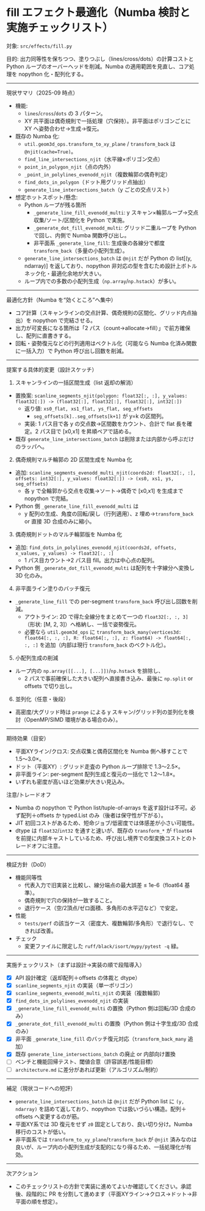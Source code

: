 # fill エフェクト最適化（Numba 検討と実施チェックリスト）

対象: `src/effects/fill.py`

目的: 出力同等性を保ちつつ、塗りつぶし（lines/cross/dots）の計算コストと Python ループのオーバーヘッドを削減。Numba の適用範囲を見直し、コア処理を nopython 化・配列化する。

---

現状サマリ（2025-09 時点）
- 機能:
  - `lines`/`cross`/`dots` の 3 パターン。
  - XY 共平面は偶奇規則で一括処理（穴保持）。非平面はポリゴンごとに XY へ姿勢合わせ→生成→復元。
- 既存の Numba 化:
  - `util.geom3d_ops.transform_to_xy_plane` / `transform_back` は `@njit(cache=True)`。
  - `find_line_intersections_njit`（水平線×ポリゴン交点）
  - `point_in_polygon_njit`（点の内外）
  - `_point_in_polylines_evenodd_njit`（複数輪郭の偶奇判定）
  - `find_dots_in_polygon`（ドット用グリッド点抽出）
  - `generate_line_intersections_batch`（y ごとの交点リスト）
- 想定ホットスポット/懸念:
  - Python ループが残る箇所
    - `_generate_line_fill_evenodd_multi`: y スキャン×輪郭ループ→交点収集/ソート/区間化を Python で実施。
    - `_generate_dot_fill_evenodd_multi`: グリッド二重ループを Python で回し、内側で Numba 関数呼び出し。
    - 非平面系 `_generate_line_fill`: 生成後の各線分で都度 `transform_back`（多量の小配列生成）。
  - `generate_line_intersections_batch` は `@njit` だが Python の list[(y, ndarray)] を返しており、nopython 非対応の型を含むため設計上ボトルネック化・最適化余地が大きい。
  - ループ内での多数の小配列生成（`np.array`/`np.hstack`）が多い。

---

最適化方針（Numba を“効くところ”へ集中）
- コア計算（スキャンラインの交点計算、偶奇規則の区間化、グリッド内点抽出）を nopython で完結させる。
- 出力が可変長になる箇所は「2 パス（count→allocate→fill）」で前方確保し、配列に直書きする。
- 回転・姿勢復元などの行列適用はベクトル化（可能なら Numba 化済み関数に一括入力）で Python 呼び出し回数を削減。

---

提案する具体的変更（設計スケッチ）

1) スキャンラインの一括区間生成（list 返却の解消）
- 置換案: `scanline_segments_njit(polygon: float32[:, :], y_values: float32[:]) -> (float32[:], float32[:], float32[:], int32[:])`
  - 返り値: `xs0_flat, xs1_flat, ys_flat, seg_offsets`
    - `seg_offsets[k]..seg_offsets[k+1]` が y=k の区間列。
  - 実装: 1 パス目で各 y の交点数→区間数をカウント、合計で flat 長を確定。2 パス目で [x0,x1] を昇順ペアで詰める。
- 既存 `generate_line_intersections_batch` は削除または内部から呼ぶだけのラッパへ。

2) 偶奇規則マルチ輪郭の 2D 区間生成を Numba 化
- 追加: `scanline_segments_evenodd_multi_njit(coords2d: float32[:, :], offsets: int32[:], y_values: float32[:]) -> (xs0, xs1, ys, seg_offsets)`
  - 各 y で全輪郭から交点を収集→ソート→偶奇で [x0,x1] を生成まで nopython で完結。
- Python 側 `_generate_line_fill_evenodd_multi` は
  - y 配列の生成、角度の回転/戻し（行列適用）、z 埋め→`transform_back` or 直接 3D 合成のみに縮小。

3) 偶奇規則ドットのマルチ輪郭版を Numba 化
- 追加: `find_dots_in_polylines_evenodd_njit(coords2d, offsets, x_values, y_values) -> float32[:, :]`
  - 1 パス目カウント→2 パス目 fill。出力は中心点の配列。
- Python 側 `_generate_dot_fill_evenodd_multi` は配列を十字線分へ変換し 3D 化のみ。

4) 非平面ライン塗りのバッチ復元
- `_generate_line_fill` での per-segment `transform_back` 呼び出し回数を削減。
  - アウトライン: 2D で得た全線分をまとめて一つの `float32[:, :, 3]`（形状: [M, 2, 3]）へ格納し、一括で姿勢復元。
  - 必要なら `util.geom3d_ops` に `transform_back_many(vertices3d: float64[:, :, :], R: float64[:, :], z: float64) -> float64[:, :, :]` を追加（内部は現行 `transform_back` のベクトル化）。

5) 小配列生成の削減
- ループ内の `np.array([[...], [...]])`/`np.hstack` を排除し、
  - 2 パスで事前確保した大きい配列へ直接書き込み、最後に `np.split` or offsets で切り出し。

6) 並列化（任意・後段）
- 高密度/大グリッド時は `prange` による y スキャン/グリッド列の並列化を検討（OpenMP/SIMD 環境がある場合のみ）。

---

期待効果（目安）
- 平面XYライン/クロス: 交点収集と偶奇区間化を Numba 側へ移すことで 1.5〜3.0×。
- ドット（平面XY）: グリッド走査の Python ループ排除で 1.3〜2.5×。
- 非平面ライン: per-segment 配列生成と復元の一括化で 1.2〜1.8×。
- いずれも密度が高いほど効果が大きい見込み。

注意/トレードオフ
- Numba の nopython で Python list/tuple-of-arrays を返す設計は不可。必ず配列＋offsets か typed.List のみ（後者は保守性が下がる）。
- JIT 初回コストがあるため、短命ジョブ/低密度では体感差が小さい可能性。
- dtype は `float32`/`int32` を通すと速いが、既存の `transform_*` が `float64` を前提に内部キャストしているため、呼び出し境界での型変換コストとのトレードオフに注意。

---

検証方針（DoD）
- 機能同等性
  - 代表入力で旧実装と比較し、線分端点の最大誤差 ≤ 1e-6（float64 基準）。
  - 偶奇規則で穴の保持が一致すること。
  - 退行ケース（空/2頂点/ゼロ面積、多角形の水平辺など）で安定。
- 性能
  - `tests/perf` の該当ケース（密度大、複数輪郭/多角形）で退行なし、できれば改善。
- チェック
  - 変更ファイルに限定した `ruff/black/isort/mypy/pytest -q` 緑。

---

実施チェックリスト（まずは設計→実装の順で段階導入）
- [x] API 設計確定（返却配列＋offsets の体裁と dtype）
- [x] `scanline_segments_njit` の実装（単一ポリゴン）
- [x] `scanline_segments_evenodd_multi_njit` の実装（複数輪郭）
- [x] `find_dots_in_polylines_evenodd_njit` の実装
- [x] `_generate_line_fill_evenodd_multi` の置換（Python 側は回転/3D 合成のみ）
- [x] `_generate_dot_fill_evenodd_multi` の置換（Python 側は十字生成/3D 合成のみ）
- [x] 非平面 `_generate_line_fill` のバッチ復元対応（`transform_back_many` 追加）
- [x] 既存 `generate_line_intersections_batch` の廃止 or 内部向け置換
- [ ] ベンチと機能回帰テスト、閾値合意（許容誤差/性能目標）
- [ ] `architecture.md` に差分があれば更新（アルゴリズム/制約）

---

補足（現状コードへの短評）
- `generate_line_intersections_batch` は `@njit` だが Python list に `(y, ndarray)` を詰めて返しており、nopython では扱いづらい構造。配列＋offsets へ変更するのが筋。
- 平面XY系では 3D 復元をせず `z0` 固定としており、良い切り分け。Numba 移行のコストが低い。
- 非平面系では `transform_to_xy_plane`/`transform_back` が `@njit` 済みなのは良いが、ループ内の小配列生成が支配的になり得るため、一括処理化が有効。

---

次アクション
- このチェックリストの方針で実装に進めてよいか確認してください。承認後、段階的に PR を分割して進めます（平面XYライン→クロス→ドット→非平面の順を想定）。
